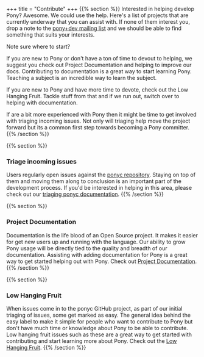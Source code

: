 +++
title = "Contribute"
+++
{{% section %}}
Interested in helping develop Pony? Awesome. We could use the help. Here's a list of projects that are currently underway that you can assist with. If none of them interest you, drop a note to the [pony+dev mailing list](https://pony.groups.io/g/dev) and we should be able to find something that suits your interests.

Note sure where to start?

If you are new to Pony or don't have a ton of time to devout to helping, we suggest you check out Project Documentation and helping to improve our docs. Contributing to documentation is a great way to start learning Pony. Teaching a subject is an incredible way to learn the subject.

If you are new to Pony and have more time to devote, check out the Low Hanging Fruit. Tackle stuff from that and if we run out, switch over to helping with documentation.

If are a bit more experienced with Pony then it might be time to get involved with triaging incoming issues. Not only will triaging help move the project forward but its a common first step towards becoming a Pony committer.
{{% /section %}}

{{% section %}}
### Triage incoming issues

Users regularly open issues against the [ponyc repository](https://github.com/ponylang/ponyc/issues). Staying on top of them and moving them along to conclusion is an important part of the development process. If you'd be interested in helping in this area, please check out our [triaging ponyc documentation](triage).
{{% /section %}}

{{% section %}}
### Project Documentation

Documentation is the life blood of an Open Source project. It makes it easier for get new users up and running with the language. Our ability to grow Pony usage will be directly tied to the quality and breadth of our documentation. Assisting with adding documentation for Pony is a great way to get started helping out with Pony. Check out [Project Documentation](project-documentation).
{{% /section %}}

{{% section %}}
### Low Hanging Fruit

When issues come in to the ponyc GitHub project, as part of our initial triaging of issues, some get marked as easy. The general idea behind the easy label to make it simple for people who want to contribute to Pony but don't have much time or knowledge about Pony to be able to contribute. Low hanging fruit issues such as these are a great way to get started with contributing and start learning more about Pony. Check out the [Low Hanging Fruit](https://github.com/ponylang/ponyc/issues?q=is%3Aissue+is%3Aopen+label%3A%22difficulty%3A+1+-+easy%22).
{{% /section %}}
